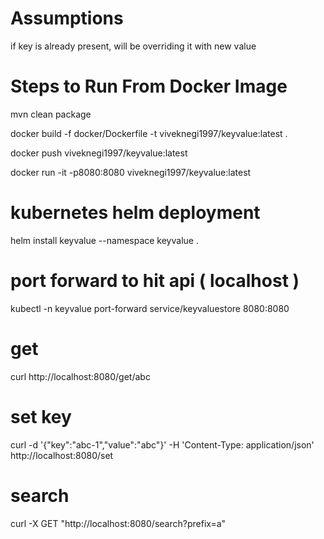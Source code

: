# Assumptions
if key is already present, will be overriding it with new value


# Steps to Run From Docker Image
mvn clean package

docker build -f docker/Dockerfile -t viveknegi1997/keyvalue:latest .

docker push viveknegi1997/keyvalue:latest

docker run -it -p8080:8080 viveknegi1997/keyvalue:latest


# kubernetes helm deployment
helm install keyvalue --namespace keyvalue .

# port forward to hit api ( localhost )
kubectl -n keyvalue port-forward service/keyvaluestore 8080:8080

# get
curl http://localhost:8080/get/abc


# set key
curl -d '{"key":"abc-1","value":"abc"}' -H 'Content-Type: application/json' http://localhost:8080/set

# search
curl -X GET "http://localhost:8080/search?prefix=a"
